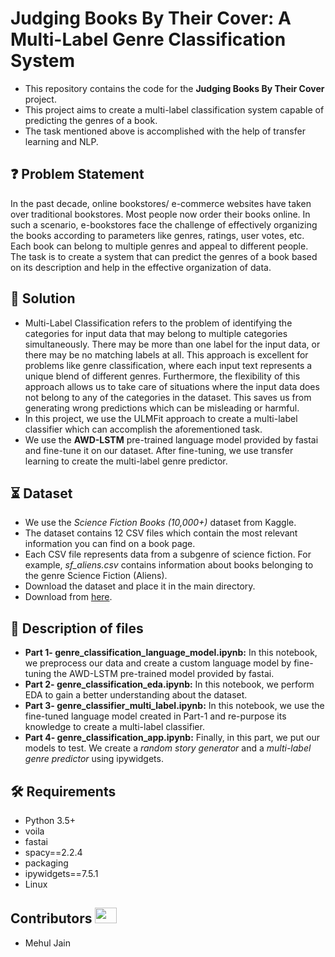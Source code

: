 # Judging Books By Their Cover: A Multi-Label Genre Classification System

- This repository contains the code for the **Judging Books By Their Cover** project.
- This project aims to create a multi-label classification system capable of predicting the genres of a book.
- The task mentioned above is accomplished with the help of transfer learning and NLP.

## :question: Problem Statement
In the past decade, online bookstores/ e-commerce websites have taken over traditional bookstores. Most people now order their books online.  In such a scenario, e-bookstores face the challenge of effectively organizing the books according to parameters like genres, ratings, user votes, etc. Each book can belong to multiple genres and appeal to different people. The task is to create a system that can predict the genres of a book based on its description and help in the effective organization of data.  


## 📝 Solution
- Multi-Label Classification refers to the problem of identifying the categories for input data that may belong to multiple categories simultaneously. There may be more than one label for the input data, or there may be no matching labels at all. This approach is excellent for problems like genre classification, where each input text represents a unique blend of different genres. Furthermore, the flexibility of this approach allows us to take care of situations where the input data does not belong to any of the categories in the dataset. This saves us from generating wrong predictions which can be misleading or harmful.
- In this project, we use the ULMFit approach to create a multi-label classifier which can accomplish the aforementioned task.
- We use the **AWD-LSTM** pre-trained language model provided by fastai and fine-tune it on our dataset. After fine-tuning, we use transfer learning to create the multi-label genre predictor. 

## ⏳ Dataset
- We use the *Science Fiction Books (10,000+)* dataset from Kaggle.
- The dataset contains 12 CSV files which contain the most relevant information you can find on a book page.
- Each CSV file represents data from a subgenre of science fiction. For example, *sf_aliens.csv* contains information about books belonging to the genre Science Fiction (Aliens).
- Download the dataset and place it in the main directory.
- Download from [here](https://www.kaggle.com/tanguypledel/science-fiction-books-subgenres?select=sf_alternate_history.csv).

## 📝 Description of files
- **Part 1- genre_classification_language_model.ipynb:** In this notebook, we preprocess our data and create a custom language model by fine-tuning the AWD-LSTM pre-trained model provided by fastai.
- **Part 2- genre_classification_eda.ipynb:** In this notebook, we perform EDA to gain a better understanding about the dataset.
- **Part 3- genre_classifier_multi_label.ipynb:** In this notebook, we use the fine-tuned language model created in Part-1 and re-purpose its knowledge to create a multi-label classifier.
- **Part 4- genre_classification_app.ipynb:** Finally, in this part, we put our models to test. We create a *random story generator* and a *multi-label genre predictor* using ipywidgets.

## :hammer_and_wrench: Requirements
* Python 3.5+
* voila
* fastai
* spacy==2.2.4
* packaging
* ipywidgets==7.5.1
* Linux

## Contributors <img src="https://raw.githubusercontent.com/TheDudeThatCode/TheDudeThatCode/master/Assets/Developer.gif" width=35 height=25> 
- Mehul Jain
